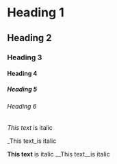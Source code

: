 <!-- Headings -->
# Heading 1
##  Heading 2
###  Heading 3
####  Heading 4
#####  Heading 5
######  Heading 6

<!-- Italics -->
*This text* is italic

_This text_is italic

<!-- Strong -->
**This text** is italic
__This text__is italic

